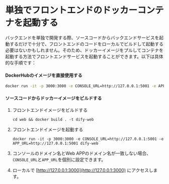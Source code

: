 # 単独でフロントエンドのドッカーコンテナを起動する

バックエンドを単独で開発する際、ソースコードからバックエンドサービスを起動するだけで十分で、フロントエンドのコードをローカルでビルドして起動する必要はないかもしれません。そのため、ドッカーイメージをプルしてコンテナを起動する方法でフロントエンドサービスを起動することができます。以下は具体的な手順です：

#### DockerHubのイメージを直接使用する

```Bash
docker run -it -p 3000:3000 -e CONSOLE_URL=http://127.0.0.1:5001 -e APP_URL=http://127.0.0.1:5001 langgenius/dify-web:latest
```

#### ソースコードからドッカーイメージをビルドする

1.  フロントエンドイメージをビルドする

    ```
    cd web && docker build . -t dify-web
    ```
2.  フロントエンドイメージを起動する

    ```
    docker run -it -p 3000:3000 -e CONSOLE_URL=http://127.0.0.1:5001 -e APP_URL=http://127.0.0.1:5001 dify-web
    ```
3. コンソールのドメイン名とWeb APPのドメイン名が一致しない場合、`CONSOLE_URL`と`APP_URL`を個別に設定できます。
4. ローカルで [http://127.0.0.1:3000](http://127.0.0.1:3000) にアクセスします。